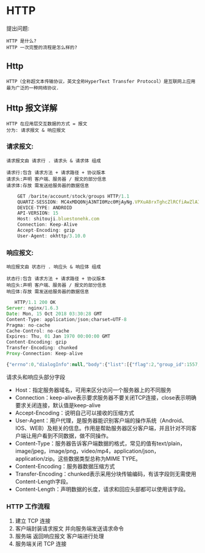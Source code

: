# HTTP

提出问题:

    HTTP 是什么?
    HTTP 一次完整的流程是怎么样的?

## Http

    HTTP（全称超文本传输协议，英文全称HyperText Transfer Protocol）是互联网上应用最为广泛的一种网络协议.
## Http 报文详解

    HTTP 在应用层交互数据的方式 = 报文
    分为: 请求报文 & 响应报文

### 请求报文:

    请求报文由 请求行 . 请求头 & 请求体 组成

    请求行:包含 请求方法 + 请求路径 + 协议版本
    请求头:声明 客户端、服务器 / 报文的部分信息
    请求体:存放 需发送给服务器的数据信息

``` js
    GET /barite/account/stock/groups HTTP/1.1
    QUARTZ-SESSION: MC4xMDQ0NjA3NTI0Mzc0MjAyNg.VPXuA8rxTghcZlRCfiAwZlAIdCA
    DEVICE-TYPE: ANDROID
    API-VERSION: 15
    Host: shitouji.bluestonehk.com
    Connection: Keep-Alive
    Accept-Encoding: gzip
    User-Agent: okhttp/3.10.0
```

### 响应报文: 

    响应报文由 状态行 . 响应头 & 响应体 组成

    状态行:包含 请求方法 + 请求路径 + 协议版本
    响应头:声明 客户端、服务器 / 报文的部分信息
    响应体:存放 需发送给服务器的数据信息

``` js
   HTTP/1.1 200 OK
Server: nginx/1.6.3
Date: Mon, 15 Oct 2018 03:30:28 GMT
Content-Type: application/json;charset=UTF-8
Pragma: no-cache
Cache-Control: no-cache
Expires: Thu, 01 Jan 1970 00:00:00 GMT
Content-Encoding: gzip
Transfer-Encoding: chunked
Proxy-Connection: Keep-alive

{"errno":0,"dialogInfo":null,"body":{"list":[{"flag":2,"group_id":1557,"group_name":"港股","count":1},{"flag":3,"group_id":1558,"group_name":"美股","count":7},{"flag":1,"group_id":1556,"group_name":"全部","count":8}]},"message":"success"}
```

请求头和响应头部分字段

* Host：指定服务器域名，可用来区分访问一个服务器上的不同服务
* Connection：keep-alive表示要求服务器不要关闭TCP连接，close表示明确要求关闭连接，默认值是keep-alive
* Accept-Encoding：说明自己可以接收的压缩方式
* User-Agent：用户代理，是服务器能识别客户端的操作系统（Android、IOS、WEB）及相关的信息。作用是帮助服务器区分客户端，并且针对不同客户端让用户看到不同数据，做不同操作。
* Content-Type：服务器告诉客户端数据的格式，常见的值有text/plain，image/jpeg，image/png，video/mp4，application/json，application/zip。这些数据类型总称为MIME TYPE。
* Content-Encoding：服务器数据压缩方式
* Transfer-Encoding：chunked表示采用分块传输编码，有该字段则无需使用Content-Length字段。
* Content-Length：声明数据的长度，请求和回应头部都可以使用该字段。

### HTTP 工作流程

1. 建立 TCP 连接
2. 客户端封装请求报文 并向服务端发送请求命令
3. 服务端 返回响应报文 客户端进行处理
4. 服务端关闭 TCP 连接
